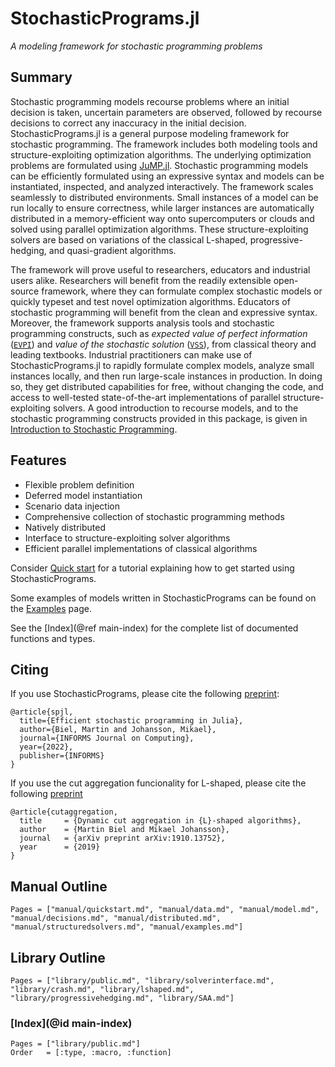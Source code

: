 # StochasticPrograms.jl

*A modeling framework for stochastic programming problems*

## Summary

Stochastic programming models recourse problems where an initial decision is taken, uncertain parameters are observed, followed by recourse decisions to correct any inaccuracy in the initial decision. StochasticPrograms.jl is a general purpose modeling framework for stochastic programming. The framework includes both modeling tools and structure-exploiting optimization algorithms. The underlying optimization problems are formulated using [JuMP.jl](https://github.com/JuliaOpt/JuMP.jl). Stochastic programming models can be efficiently formulated using an expressive syntax and models can be instantiated, inspected, and analyzed interactively. The framework scales seamlessly to distributed environments. Small instances of a model can be run locally to ensure correctness, while larger instances are automatically distributed in a memory-efficient way onto supercomputers or clouds and solved using parallel optimization algorithms. These structure-exploiting solvers are based on variations of the classical L-shaped, progressive-hedging, and quasi-gradient algorithms.

The framework will prove useful to researchers, educators and industrial users alike. Researchers will benefit from the readily extensible open-source framework, where they can formulate complex stochastic models or quickly typeset and test novel optimization algorithms. Educators of stochastic programming will benefit from the clean and expressive syntax. Moreover, the framework supports analysis tools and stochastic programming constructs, such as *expected value of perfect information* ([`EVPI`](@ref)) and *value of the stochastic solution* ([`VSS`](@ref)), from classical theory and leading textbooks. Industrial practitioners can make use of StochasticPrograms.jl to rapidly formulate complex models, analyze small instances locally, and then run large-scale instances in production. In doing so, they get distributed capabilities for free, without changing the code, and access to well-tested state-of-the-art implementations of parallel structure-exploiting solvers. A good introduction to recourse models, and to the stochastic programming constructs provided in this package, is given in [Introduction to Stochastic Programming](https://link.springer.com/book/10.1007%2F978-1-4614-0237-4).

## Features

- Flexible problem definition
- Deferred model instantiation
- Scenario data injection
- Comprehensive collection of stochastic programming methods
- Natively distributed
- Interface to structure-exploiting solver algorithms
- Efficient parallel implementations of classical algorithms

Consider [Quick start](@ref) for a tutorial explaining how to get started using StochasticPrograms.

Some examples of models written in StochasticPrograms can be found on the [Examples](@ref) page.

See the [Index](@ref main-index) for the complete list of documented functions and types.

## Citing

If you use StochasticPrograms, please cite the following [preprint](https://arxiv.org/abs/1909.10451):

```
@article{spjl,
  title={Efficient stochastic programming in Julia},
  author={Biel, Martin and Johansson, Mikael},
  journal={INFORMS Journal on Computing},
  year={2022},
  publisher={INFORMS}
}
```

If you use the cut aggregation funcionality for L-shaped, please cite the following [preprint](https://arxiv.org/abs/1910.13752)

```
@article{cutaggregation,
  title     = {Dynamic cut aggregation in {L}-shaped algorithms},
  author    = {Martin Biel and Mikael Johansson},
  journal   = {arXiv preprint arXiv:1910.13752},
  year      = {2019}
}
```

## Manual Outline

```@contents
Pages = ["manual/quickstart.md", "manual/data.md", "manual/model.md", "manual/decisions.md", "manual/distributed.md", "manual/structuredsolvers.md", "manual/examples.md"]
```

## Library Outline

```@contents
Pages = ["library/public.md", "library/solverinterface.md", "library/crash.md", "library/lshaped.md", "library/progressivehedging.md", "library/SAA.md"]
```

### [Index](@id main-index)

```@index
Pages = ["library/public.md"]
Order   = [:type, :macro, :function]
```
